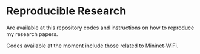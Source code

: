 # Reproducible Research

Are available at this repository codes and instructions on how to reproduce my research papers.  

Codes available at the moment include those related to Mininet-WiFi.
